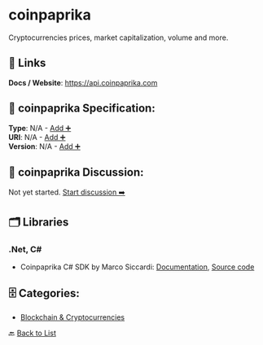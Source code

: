 # coinpaprika

Cryptocurrencies prices, market capitalization, volume and more.

##  🔗 Links
**Docs / Website**: https://api.coinpaprika.com

## 🧬 coinpaprika Specification:
**Type**: N/A - [Add ➕](https://github.com/apis-list/apis-list/edit/main/apis.yaml#L23247)  
**URI**: N/A - [Add ➕](https://github.com/apis-list/apis-list/edit/main/apis.yaml#L23247)  
**Version**: N/A - [Add ➕](https://github.com/apis-list/apis-list/edit/main/apis.yaml#L23247)

## 💬 coinpaprika Discussion:
Not yet started. [Start discussion ➡️](https://github.com/apis-list/apis-list/discussions/new)

## 🗂️ Libraries
### .Net, C#
- Coinpaprika C# SDK by Marco Siccardi: [Documentation](https://api.coinpaprika.com/#section/Clients), [Source code](https://github.com/MSiccDev/CoinpaprikaAPI)


## 🗄️ Categories:
- [Blockchain & Cryptocurrencies](https://github.com/apis-list/apis-list#blockchain--cryptocurrencies-)

🔙  [Back to List](https://github.com/apis-list/apis-list)

